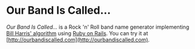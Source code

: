Our Band Is Called…
====================

*Our Band Is Called…* is a Rock 'n' Roll band name generator implementing
[Bill Harris' algorithm](http://dubiousquality.blogspot.com/2008/01/rock-band-99.html)
using [Ruby on Rails](http://rubyonrails.org/). You can try it at
[http://ourbandiscalled.com](http://ourbandiscalled.com).
